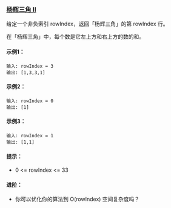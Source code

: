 ### [杨辉三角 II](https://leetcode-cn.com/problems/pascals-triangle-ii/)

给定一个非负索引 rowIndex，返回「杨辉三角」的第 rowIndex 行。

在「杨辉三角」中，每个数是它左上方和右上方的数的和。

#### 示例1：
```
输入: rowIndex = 3
输出: [1,3,3,1]
```

#### 示例2：
```
输入: rowIndex = 0
输出: [1]
```

#### 示例3：
```
输入: rowIndex = 1
输出: [1,1]
```

#### 提示：
- 0 <= rowIndex <= 33

#### 进阶：
- 你可以优化你的算法到 O(rowIndex) 空间复杂度吗？